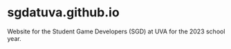# sgdatuva.github.io
Website for the Student Game Developers (SGD) at UVA for the 2023 school year.

